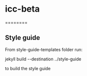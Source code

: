 # icc-beta
========



## Style guide
From style-guide-templates folder run:

jekyll build --destination ../style-guide

to build the style guide

